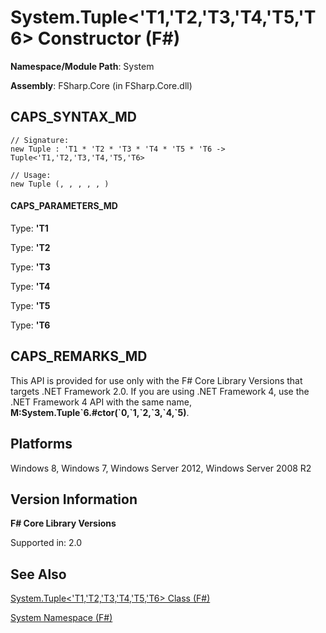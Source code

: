 # System.Tuple<'T1,'T2,'T3,'T4,'T5,'T6> Constructor (F#)

**Namespace/Module Path**: System

**Assembly**: FSharp.Core (in FSharp.Core.dll)


## CAPS_SYNTAX_MD

```
// Signature:
new Tuple : 'T1 * 'T2 * 'T3 * 'T4 * 'T5 * 'T6 -> Tuple<'T1,'T2,'T3,'T4,'T5,'T6>

// Usage:
new Tuple (, , , , , )
```

#### CAPS_PARAMETERS_MD
Type: **'T1**


Type: **'T2**


Type: **'T3**


Type: **'T4**


Type: **'T5**


Type: **'T6**




## CAPS_REMARKS_MD
This API is provided for use only with the F# Core Library Versions that targets .NET Framework 2.0. If you are using .NET Framework 4, use the .NET Framework 4 API with the same name, **M:System.Tuple&#96;6.#ctor(&#96;0,&#96;1,&#96;2,&#96;3,&#96;4,&#96;5)**.


## Platforms
Windows 8, Windows 7, Windows Server 2012, Windows Server 2008 R2


## Version Information
**F# Core Library Versions**

Supported in: 2.0




## See Also
[System.Tuple&#60;'T1,'T2,'T3,'T4,'T5,'T6&#62; Class &#40;F&#35;&#41;](System.Tuple%3C%27T1%2C%27T2%2C%27T3%2C%27T4%2C%27T5%2C%27T6%3E+Class+%28F%23%29.md)

[System Namespace &#40;F&#35;&#41;](System+Namespace+%28F%23%29.md)

